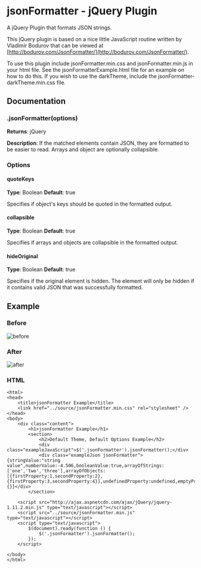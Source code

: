 # jsonFormatter - jQuery Plugin
A jQuery Plugin that formats JSON strings.

This jQuery plugin is based on a nice little JavaScript routine written by Vladimir Bodurov that can be viewed at [http://bodurov.com/JsonFormatter/](http://bodurov.com/JsonFormatter/).

To use this plugin include jsonFormatter.min.css and jsonFormatter.min.js in your html file. See the jsonFormatterExample.html file for an example on how to do this. If you wish to use the darkTheme, include the jsonFormatter-darkTheme.min.css file.

## Documentation
### .jsonFormatter(options)
**Returns**: jQuery

**Description**: If the matched elements contain JSON, they are formatted to be easier to read. Arrays and object are optionally collapsible.

### Options
#### quoteKeys
**Type**: Boolean
**Default**: true

Specifies if object's keys should be quoted in the formatted output.

#### collapsible
**Type**: Boolean
**Default**: true

Specifies if arrays and objects are collapsible in the formatted output.

#### hideOriginal
**Type**: Boolean
**Default**: true

Specifies if the original element is hidden. The element will only be hidden if it contains valid JSON that was successfully formatted.

## Example

### Before
![before](http://lh4.ggpht.com/-g0Ge1Ab1Vp4/VPIeSp0PirI/AAAAAAAAC0w/2Dn7yZMXPls/before_thumb%25255B6%25255D.png?imgmax=800)
### After
![after](http://lh4.ggpht.com/-V-RGrXy7QGY/VPIeTJ4B1lI/AAAAAAAAC08/jhAI6ksNjKY/after_thumb%25255B5%25255D.png?imgmax=800)
### HTML
```
<html>
<head>
    <title>jsonFormatter Example</title>
    <link href="../source/jsonFormatter.min.css" rel="stylesheet" />
</head>
<body>
    <div class="content">
        <h1>jsonFormatter Example</h1>
        <section>
            <h2>Default Theme, Default Options Example</h2>
            <div class="exampleJavaScript">$('.jsonFormatter').jsonFormatter();</div>
            <div class="exampleJson jsonFormatter">{stringValue:"string value",numberValue:-4.506,booleanValue:true,arrayOfStrings:['one','two','three'],arrayOfObjects:[{firstProperty:1,secondProperty:2},{firstProperty:3,secondProperty:4}],undefinedProperty:undefined,emptyProperty:{}}</div>
        </section>

    <script src="http://ajax.aspnetcdn.com/ajax/jQuery/jquery-1.11.2.min.js" type="text/javascript"></script>
    <script src="../source/jsonFormatter.min.js" type="text/javascript"></script>
    <script type="text/javascript">
        $(document).ready(function () {
            $('.jsonFormatter').jsonFormatter();
        });
    </script>

</body>
</html>
```